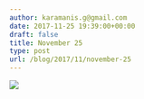 ```yaml
---
author: karamanis.g@gmail.com
date: 2017-11-25 19:39:00+00:00
draft: false
title: November 25
type: post
url: /blog/2017/11/november-25
---
```




  
   ![](https://images.squarespace-cdn.com/content/v1/4f3f61bae4b063b909445965/1511636026985-2FHT01Z70B5WXHWHIHUE/ke17ZwdGBToddI8pDm48kJUlZr2Ql5GtSKWrQpjur5t7gQa3H78H3Y0txjaiv_0fDoOvxcdMmMKkDsyUqMSsMWxHk725yiiHCCLfrh8O1z5QPOohDIaIeljMHgDF5CVlOqpeNLcJ80NK65_fV7S1UfNdxJhjhuaNor070w_QAc94zjGLGXCa1tSmDVMXf8RUVhMJRmnnhuU1v2M8fLFyJw/IMG_2885.jpg?format=original)

  


